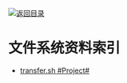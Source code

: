 [![返回目录](https://parg.co/UGo)](https://github.com/wxyyxc1992/Awesome-Reference)

# 文件系统资料索引

* [transfer.sh #Project#](https://github.com/dutchcoders/transfer.sh)
